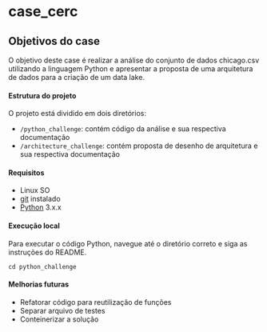 # case_cerc
## Objetivos do case
O objetivo deste case é realizar a análise do conjunto de dados chicago.csv utilizando a linguagem Python e apresentar a proposta de uma arquitetura de dados para a criação de um data lake.


#### Estrutura do projeto
O projeto está dividido em dois diretórios:
* ````/python_challenge````: contém código da análise e sua respectiva documentação
* ````/architecture_challenge````: contém proposta de desenho de arquitetura e sua respectiva documentação

#### Requisitos
* Linux SO
* [git](https://git-scm.com/) instalado
* [Python](https://www.python.org/downloads/) 3.x.x


#### Execução local

Para executar o código Python, navegue até o diretório correto e siga as instruções do README.
````
cd python_challenge
````

#### Melhorias futuras

* Refatorar código para reutilização de funções
* Separar arquivo de testes
* Conteinerizar a solução
